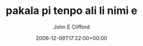 ---
title: 'pakala pi tenpo ali li nimi e'
posts: 13
hash: 't601'
author: 'John E Clifford'
date: 2006-12-09T17:22:00+00:00
sources:
  - http://forums.tokipona.org/viewtopic.php%3Ft=601.html
---